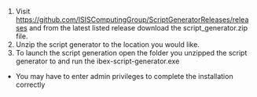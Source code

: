 1. Visit https://github.com/ISISComputingGroup/ScriptGeneratorReleases/releases and from the latest listed release download the script_generator.zip file.
1. Unzip the script generator to the location you would like.
1. To launch the script generation open the folder you unzipped the script generator to and run the ibex-script-generator.exe
  * You may have to enter admin privileges to complete the installation correctly
